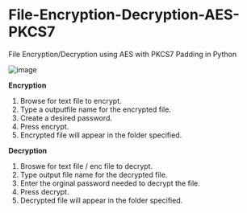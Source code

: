 # File-Encryption-Decryption-AES-PKCS7
File Encryption/Decryption using AES with PKCS7 Padding in Python



![image](https://github.com/Alex-Unnippillil/Text-Encryption-Decryption-AES-PKCS7/assets/24538548/f0e54d3c-61c9-4581-904a-638e1d197879)



**Encryption**
1. Browse for text file to encrypt.
2. Type a outputfile name for the encrypted file.
3. Create a desired password.
4. Press encrypt.
5. Encrypted file will appear in the folder specified.


**Decryption**
1. Broswe for text file /  enc file to decrypt.
2. Type output file name for the decrypted file.
3. Enter the orginal password needed to decrypt the file.
4. Press decrypt.
5. Decrypted file will appear in the folder specified.

